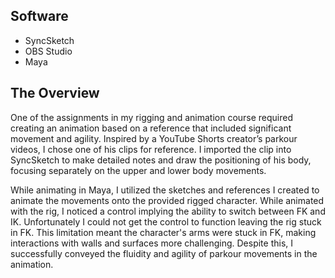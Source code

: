 ## Software 
- SyncSketch
- OBS Studio
- Maya 

## The Overview 
One of the assignments in my rigging and animation course required creating an animation based on a reference that included significant movement and agility. Inspired by a YouTube Shorts creator’s parkour videos, I chose one of his clips for reference. I imported the clip into SyncSketch to make detailed notes and draw the positioning of his body, focusing separately on the upper and lower body movements.

While animating in Maya, I utilized the sketches and references I created to animate the movements onto the provided rigged character. While animated with the rig, I noticed a control implying the ability to switch between FK and IK. Unfortunately I could not get the control to function leaving the rig stuck in FK. This limitation meant the character's arms were stuck in FK, making interactions with walls and surfaces more challenging. Despite this, I successfully conveyed the fluidity and agility of parkour movements in the animation.